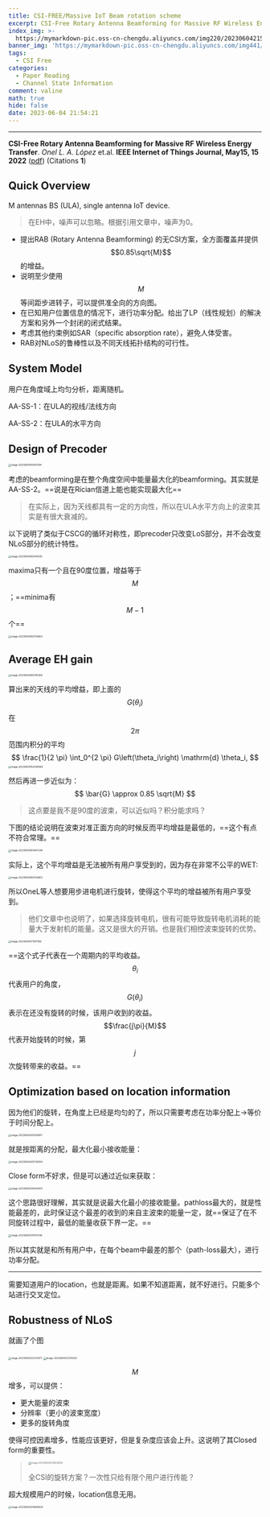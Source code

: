 ```yaml
---
title: CSI-FREE/Massive IoT Beam rotation scheme
excerpt: CSI-Free Rotary Antenna Beamforming for Massive RF Wireless Energy Transfer.--Onel L. A. L&#x00F3;pez et.al
index_img: >-
  https://mymarkdown-pic.oss-cn-chengdu.aliyuncs.com/img220/202306042154618.png
banner_img: 'https://mymarkdown-pic.oss-cn-chengdu.aliyuncs.com/img441/1638523690670.jpg'
tags:
  - CSI Free
categories:
  - Paper Reading
  - Channel State Information
comment: valine
math: true
hide: false
date: 2023-06-04 21:54:21
---
```


-------------------------------------

**CSI-Free Rotary Antenna Beamforming for Massive RF Wireless Energy Transfer**.  *Onel L. A. L&#x00F3;pez* et.al.  **IEEE Internet of Things Journal, May15, 15 2022**  ([pdf](https://ieeexplore.ieee.org/document/9520826))  (Citations **1**)

## Quick Overview

M antennas BS (ULA), single antenna IoT device.

> 在EH中，噪声可以忽略。根据引用文章中，噪声为0。

- 提出RAB (Rotary Antenna Beamforming) 的无CSI方案，全方面覆盖并提供$$0.85\sqrt{M}$$的增益。
- 说明至少使用$$M$$等间距步进转子，可以提供准全向的方向图。
- 在已知用户位置信息的情况下，进行功率分配。给出了LP（线性规划）的解决方案和另外一个封闭的闭式结果。
- 考虑其他约束例如SAR（specific absorption rate），避免人体受害。
- RAB对NLoS的鲁棒性以及不同天线拓扑结构的可行性。





## System Model

用户在角度域上均匀分析，距离随机。



AA-SS-1：在ULA的视线/法线方向

AA-SS-2：在ULA的水平方向



## Design of Precoder

<img src="https://mymarkdown-pic.oss-cn-chengdu.aliyuncs.com/img220/202306042154986.png" alt="image-20230604155451194" style="zoom:33%;" />

考虑的beamforming是在整个角度空间中能量最大化的beamforming。其实就是AA-SS-2。==说是在Rician信道上能也能实现最大化==

>在实际上，因为天线都具有一定的方向性，所以在ULA水平方向上的波束其实是有很大衰减的。

以下说明了类似于CSCG的循环对称性，即precoder只改变LoS部分，并不会改变NLoS部分的统计特性。

<img src="https://mymarkdown-pic.oss-cn-chengdu.aliyuncs.com/img220/202306042154040.png" alt="image-20230604160445516" style="zoom:33%;" />



maxima只有一个且在90度位置，增益等于$$M$$；==minima有$$M-1$$个==

<img src="https://mymarkdown-pic.oss-cn-chengdu.aliyuncs.com/img220/202306042154963.png" alt="image-20230604160754803" style="zoom:33%;" />

## Average EH gain

<img src="https://mymarkdown-pic.oss-cn-chengdu.aliyuncs.com/img220/202306042154987.png" alt="image-20230604160745284" style="zoom:33%;" />

算出来的天线的平均增益，即上面的$$G(\theta_i)$$在$$2\pi$$范围内积分的平均
$$
\frac{1}{2 \pi} \int_0^{2 \pi} G\left(\theta_i\right) \mathrm{d} \theta_i,
$$
<img src="https://mymarkdown-pic.oss-cn-chengdu.aliyuncs.com/img220/202306042154971.png" alt="image-20230604162049469" style="zoom:33%;" />

然后再进一步近似为：
$$
\bar{G} \approx 0.85 \sqrt{M}
$$

> 这点要是我不是90度的波束，可以近似吗？积分能求吗？

下图的结论说明在波束对准正面方向的时候反而平均增益是最低的，==这个有点不符合常理。==

<img src="https://mymarkdown-pic.oss-cn-chengdu.aliyuncs.com/img220/202306042154966.png" alt="image-20230604164547248" style="zoom:33%;" />

实际上，这个平均增益是无法被所有用户享受到的，因为存在非常不公平的WET:

<img src="https://mymarkdown-pic.oss-cn-chengdu.aliyuncs.com/img220/202306042154963.png" alt="image-20230604160754803" style="zoom:33%;" />

所以OneL等人想要用步进电机进行旋转，使得这个平均的增益被所有用户享受到。

> 他们文章中也说明了，如果选择旋转电机，很有可能导致旋转电机消耗的能量大于发射机的能量。这又是很大的开销。也是我们相控波束旋转的优势。

<img src="https://mymarkdown-pic.oss-cn-chengdu.aliyuncs.com/img220/202306042154439.png" alt="image-20230604171051789" style="zoom:33%;" />

==这个式子代表在一个周期内的平均收益。$$\theta_i$$代表用户的角度，$$G(\theta_i)$$表示在还没有旋转的时候，该用户收到的收益。$$\frac{j\pi}{M}$$代表开始旋转的时候，第$$j$$次旋转带来的收益。==

## Optimization based on location information

因为他们的旋转，在角度上已经是均匀的了，所以只需要考虑在功率分配上->等价于时间分配上。

<img src="https://mymarkdown-pic.oss-cn-chengdu.aliyuncs.com/img220/202306042154474.png" alt="image-20230604205509911" style="zoom:33%;" />

就是按距离的分配，最大化最小接收能量：

<img src="https://mymarkdown-pic.oss-cn-chengdu.aliyuncs.com/img220/202306042154548.png" alt="image-20230604205738104" style="zoom:33%;" />

Close form不好求，但是可以通过近似来获取：

<img src="https://mymarkdown-pic.oss-cn-chengdu.aliyuncs.com/img220/202306042154587.png" alt="image-20230604210044972" style="zoom:33%;" />

这个思路很好理解，其实就是说最大化最小的接收能量。pathloss最大的，就是性能最差的，此时保证这个最差的收到的来自主波束的能量一定，就==保证了在不同旋转过程中，最低的能量收获下界一定。==

<img src="https://mymarkdown-pic.oss-cn-chengdu.aliyuncs.com/img220/202306042154579.png" alt="image-20230604210701348" style="zoom:33%;" />

所以其实就是和所有用户中，在每个beam中最差的那个（path-loss最大），进行功率分配。

---

需要知道用户的location，也就是距离。如果不知道距离，就不好进行。只能多个站进行交叉定位。



## Robustness of NLoS

就画了个图

<img src="https://mymarkdown-pic.oss-cn-chengdu.aliyuncs.com/img220/202306042154618.png" alt="image-20230604212723971" style="zoom:33%;" />

<img src="https://mymarkdown-pic.oss-cn-chengdu.aliyuncs.com/img220/202306042154869.png" alt="image-20230604212315021" style="zoom:33%;" />

$$M$$增多，可以提供：

- 更大能量的波束
- 分辨率（更小的波束宽度）
- 更多的旋转角度

使得可控因素增多，性能应该更好，但是复杂度应该会上升。这说明了其Closed form的重要性。



> <img src="https://mymarkdown-pic.oss-cn-chengdu.aliyuncs.com/img220/202306042154888.png" alt="image-20230604213853606" style="zoom:33%;" />
>
> 全CSI的旋转方案？一次性只给有限个用户进行传能？



超大规模用户的时候，location信息无用。

<img src="https://mymarkdown-pic.oss-cn-chengdu.aliyuncs.com/img220/202306042154103.png" alt="image-20230604214849429" style="zoom:33%;" />

